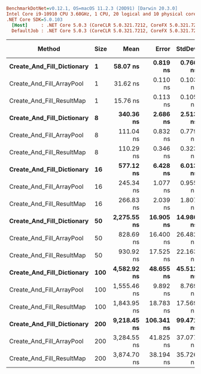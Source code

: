 ``` ini

BenchmarkDotNet=v0.12.1, OS=macOS 11.2.3 (20D91) [Darwin 20.3.0]
Intel Core i9-10910 CPU 3.60GHz, 1 CPU, 20 logical and 10 physical cores
.NET Core SDK=5.0.103
  [Host]     : .NET Core 5.0.3 (CoreCLR 5.0.321.7212, CoreFX 5.0.321.7212), X64 RyuJIT
  DefaultJob : .NET Core 5.0.3 (CoreCLR 5.0.321.7212, CoreFX 5.0.321.7212), X64 RyuJIT


```
|                     Method | Size |        Mean |      Error |    StdDev |      Median | Rank |  Gen 0 |  Gen 1 | Gen 2 | Allocated |
|--------------------------- |----- |------------:|-----------:|----------:|------------:|-----:|-------:|-------:|------:|----------:|
| **Create_And_Fill_Dictionary** |    **1** |    **58.07 ns** |   **0.819 ns** |  **0.766 ns** |    **57.92 ns** |    **3** | **0.0229** |      **-** |     **-** |     **240 B** |
|  Create_And_Fill_ArrayPool |    1 |    31.62 ns |   0.110 ns |  0.103 ns |    31.63 ns |    2 | 0.0023 |      - |     - |      24 B |
|  Create_And_Fill_ResultMap |    1 |    15.76 ns |   0.113 ns |  0.105 ns |    15.73 ns |    1 | 0.0023 |      - |     - |      24 B |
| **Create_And_Fill_Dictionary** |    **8** |   **340.36 ns** |   **2.686 ns** |  **2.513 ns** |   **340.42 ns** |    **7** | **0.1130** | **0.0005** |     **-** |    **1184 B** |
|  Create_And_Fill_ArrayPool |    8 |   111.04 ns |   0.832 ns |  0.779 ns |   110.97 ns |    4 | 0.0184 |      - |     - |     192 B |
|  Create_And_Fill_ResultMap |    8 |   110.29 ns |   0.346 ns |  0.323 ns |   110.34 ns |    4 | 0.0184 |      - |     - |     192 B |
| **Create_And_Fill_Dictionary** |   **16** |   **577.12 ns** |   **6.428 ns** |  **6.013 ns** |   **575.57 ns** |    **8** | **0.1497** | **0.0010** |     **-** |    **1568 B** |
|  Create_And_Fill_ArrayPool |   16 |   245.34 ns |   1.077 ns |  0.955 ns |   245.55 ns |    5 | 0.0548 |      - |     - |     576 B |
|  Create_And_Fill_ResultMap |   16 |   266.83 ns |   2.039 ns |  1.807 ns |   266.97 ns |    6 | 0.0548 |      - |     - |     576 B |
| **Create_And_Fill_Dictionary** |   **50** | **2,275.55 ns** |  **16.905 ns** | **14.986 ns** | **2,276.96 ns** |   **13** | **0.6790** | **0.0229** |     **-** |    **7104 B** |
|  Create_And_Fill_ArrayPool |   50 |   828.69 ns |  16.400 ns | 26.482 ns |   832.54 ns |    9 | 0.2365 | 0.0019 |     - |    2480 B |
|  Create_And_Fill_ResultMap |   50 |   930.92 ns |  17.525 ns | 22.163 ns |   925.12 ns |   10 | 0.2365 |      - |     - |    2480 B |
| **Create_And_Fill_Dictionary** |  **100** | **4,582.92 ns** |  **48.655 ns** | **45.512 ns** | **4,589.86 ns** |   **16** | **1.4725** | **0.1068** |     **-** |   **15472 B** |
|  Create_And_Fill_ArrayPool |  100 | 1,555.46 ns |   9.892 ns |  8.769 ns | 1,553.91 ns |   11 | 0.5035 | 0.0095 |     - |    5280 B |
|  Create_And_Fill_ResultMap |  100 | 1,843.95 ns |  18.783 ns | 17.569 ns | 1,841.02 ns |   12 | 0.5035 | 0.0038 |     - |    5280 B |
| **Create_And_Fill_Dictionary** |  **200** | **9,218.45 ns** | **106.341 ns** | **99.471 ns** | **9,229.71 ns** |   **17** | **3.1738** | **0.4425** |     **-** |   **33192 B** |
|  Create_And_Fill_ArrayPool |  200 | 3,284.55 ns |  41.825 ns | 37.077 ns | 3,289.38 ns |   14 | 1.0376 | 0.0381 |     - |   10880 B |
|  Create_And_Fill_ResultMap |  200 | 3,874.70 ns |  38.194 ns | 35.726 ns | 3,869.86 ns |   15 | 1.0376 | 0.0153 |     - |   10880 B |
